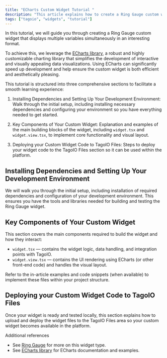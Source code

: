 ```yaml
---
title: "ECharts Custom Widget Tutorial "
description: "This article explains how to create a Ring Gauge custom widget for TagoIO using the ECharts library, and outlines the three main steps: setting up your development environment, implementing the widget components, and deploying the widget to TagoIO Files."
tags: ["tagoio", "widgets", "tutorial"]
---
```


In this tutorial, we will guide you through creating a Ring Gauge custom widget that displays multiple variables simultaneously in an interesting format.

To achieve this, we leverage the [ECharts library](link-to-echarts-library), a robust and highly customizable charting library that simplifies the development of interactive and visually appealing data visualizations. Using ECharts can significantly speed up development and help ensure the custom widget is both efficient and aesthetically pleasing.

<!-- Image placeholder removed for build -->

This tutorial is structured into three comprehensive sections to facilitate a smooth learning experience:

1. Installing Dependencies and Setting Up Your Development Environment: Walk through the initial setup, including installing necessary dependencies and configuring your environment so you have everything needed to get started.

2. Key Components of Your Custom Widget: Explanation and examples of the main building blocks of the widget, including `widget.tsx` and `widget.view.tsx`, to implement core functionality and visual layout.

3. Deploying your Custom Widget Code to TagoIO Files: Steps to deploy your widget code to the TagoIO Files section so it can be used within the platform.

## Installing Dependencies and Setting Up Your Development Environment
We will walk you through the initial setup, including installation of required dependencies and configuration of your development environment. This ensures you have the tools and libraries needed for building and testing the Ring Gauge widget.

## Key Components of Your Custom Widget
This section covers the main components required to build the widget and how they interact:
- `widget.tsx` — contains the widget logic, data handling, and integration points with TagoIO.
- `widget.view.tsx` — contains the UI rendering using ECharts (or other front-end code) and handles the visual layout.

Refer to the in-article examples and code snippets (when available) to implement these files within your project structure.

## Deploying your Custom Widget Code to TagoIO Files
Once your widget is ready and tested locally, this section explains how to upload and deploy the widget files to the TagoIO Files area so your custom widget becomes available in the platform.

Additional references
- See [Ring Gauge](link-to-ring-gauge) for more on this widget type.
- See [ECharts library](link-to-echarts-library) for ECharts documentation and examples.